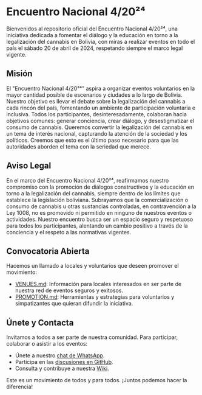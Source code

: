 # Encuentro Nacional 4/20²⁴

Bienvenidos al repositorio oficial del Encuentro Nacional 4/20²⁴, una iniciativa dedicada a fomentar el diálogo y la educación en torno a la legalización del cannabis en Bolivia, con miras a realizar eventos en todo el país el sábado 20 de abril de 2024, respetando siempre el marco legal vigente.

## Misión
El "Encuentro Nacional 4/20²⁴" aspira a organizar eventos voluntarios en la mayor cantidad posible de escenarios y ciudades a lo largo de Bolivia. Nuestro objetivo es llevar el debate sobre la legalización del cannabis a cada rincón del país, fomentando un ambiente de participación voluntaria e inclusiva. Todos los participantes, desinteresadamente, colaboran hacia objetivos comunes: generar conciencia, crear diálogo, y desestigmatizar el consumo de cannabis. Queremos convertir la legalización del cannabis en un tema de interés nacional, capturando la atención de la sociedad y los políticos. Creemos que esto es el último paso necesario para que las autoridades aborden el tema con la seriedad que merece.

## Aviso Legal
En el marco del Encuentro Nacional 4/20²⁴, reafirmamos nuestro compromiso con la promoción de diálogos constructivos y la educación en torno a la legalización del cannabis, siempre dentro de los límites que establece la legislación boliviana. Subrayamos que la comercialización o consumo de cannabis u otras sustancias controladas, en contravención a la Ley 1008, no es promovido ni permitido en ninguno de nuestros eventos o actividades. Nuestro encuentro busca ser un espacio seguro y respetuoso para todos los participantes, alentando un cambio positivo a través de la conciencia y el respeto a las normativas vigentes.

## Convocatoria Abierta
Hacemos un llamado a locales y voluntarios que deseen promover el movimiento:
- [VENUES.md](/es/VENUES.md): Información para locales interesados en ser parte de nuestra red de eventos seguros y exitosos.
- [PROMOTION.md](/es/PROMOTION.md): Herramientas y estrategias para voluntarios y simpatizantes que quieran difundir la iniciativa.

## Únete y Contacta
Invitamos a todos a ser parte de nuestra comunidad. Para participar, colaborar o asistir a los eventos:
- Únete a nuestro [chat de WhatsApp](https://chat.whatsapp.com/KvN6wsDnoLR1ytdLJI3m00).
- Participa en las [discusiones en GitHub](https://github.com/barranco-life/420/discussions).
- Consulta y contribuye a nuestra [Wiki](https://github.com/barranco-life/420/wiki).

Este es un movimiento de todos y para todos. ¡Juntos podemos hacer la diferencia!

